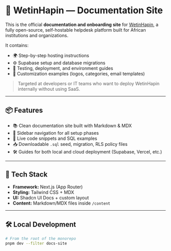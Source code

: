 # 📘 WetinHapin — Documentation Site

This is the official **documentation and onboarding site** for [WetinHapin](https://github.com/koirah-technology/wetinhapin), a fully open-source, self-hostable helpdesk platform built for African institutions and organizations.

It contains:

- 🌍 Step-by-step hosting instructions  
- ⚙️ Supabase setup and database migrations  
- 🧪 Testing, deployment, and environment guides  
- 🎨 Customization examples (logos, categories, email templates)

> Targeted at developers or IT teams who want to deploy WetinHapin internally without using SaaS.

---

## 📦 Features

- 📚 Clean documentation site built with Markdown & MDX  
- 🧭 Sidebar navigation for all setup phases  
- 🧪 Live code snippets and SQL examples  
- 📥 Downloadable `.sql` seed, migration, RLS policy files  
- 🛠️ Guides for both local and cloud deployment (Supabase, Vercel, etc.)

---

## 🧱 Tech Stack

- **Framework:** Next.js (App Router)  
- **Styling:** Tailwind CSS + MDX  
- **UI:** Shadcn UI Docs + custom layout  
- **Content:** Markdown/MDX files inside `/content`

---

## 🛠️ Local Development

```bash
# From the root of the monorepo
pnpm dev --filter docs-site